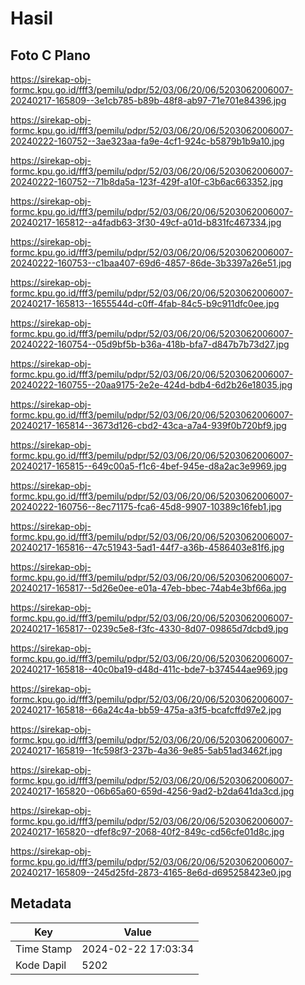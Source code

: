 # Hasil

## Foto C Plano

https://sirekap-obj-formc.kpu.go.id/fff3/pemilu/pdpr/52/03/06/20/06/5203062006007-20240217-165809--3e1cb785-b89b-48f8-ab97-71e701e84396.jpg

https://sirekap-obj-formc.kpu.go.id/fff3/pemilu/pdpr/52/03/06/20/06/5203062006007-20240222-160752--3ae323aa-fa9e-4cf1-924c-b5879b1b9a10.jpg

https://sirekap-obj-formc.kpu.go.id/fff3/pemilu/pdpr/52/03/06/20/06/5203062006007-20240222-160752--71b8da5a-123f-429f-a10f-c3b6ac663352.jpg

https://sirekap-obj-formc.kpu.go.id/fff3/pemilu/pdpr/52/03/06/20/06/5203062006007-20240217-165812--a4fadb63-3f30-49cf-a01d-b831fc467334.jpg

https://sirekap-obj-formc.kpu.go.id/fff3/pemilu/pdpr/52/03/06/20/06/5203062006007-20240222-160753--c1baa407-69d6-4857-86de-3b3397a26e51.jpg

https://sirekap-obj-formc.kpu.go.id/fff3/pemilu/pdpr/52/03/06/20/06/5203062006007-20240217-165813--1655544d-c0ff-4fab-84c5-b9c911dfc0ee.jpg

https://sirekap-obj-formc.kpu.go.id/fff3/pemilu/pdpr/52/03/06/20/06/5203062006007-20240222-160754--05d9bf5b-b36a-418b-bfa7-d847b7b73d27.jpg

https://sirekap-obj-formc.kpu.go.id/fff3/pemilu/pdpr/52/03/06/20/06/5203062006007-20240222-160755--20aa9175-2e2e-424d-bdb4-6d2b26e18035.jpg

https://sirekap-obj-formc.kpu.go.id/fff3/pemilu/pdpr/52/03/06/20/06/5203062006007-20240217-165814--3673d126-cbd2-43ca-a7a4-939f0b720bf9.jpg

https://sirekap-obj-formc.kpu.go.id/fff3/pemilu/pdpr/52/03/06/20/06/5203062006007-20240217-165815--649c00a5-f1c6-4bef-945e-d8a2ac3e9969.jpg

https://sirekap-obj-formc.kpu.go.id/fff3/pemilu/pdpr/52/03/06/20/06/5203062006007-20240222-160756--8ec71175-fca6-45d8-9907-10389c16feb1.jpg

https://sirekap-obj-formc.kpu.go.id/fff3/pemilu/pdpr/52/03/06/20/06/5203062006007-20240217-165816--47c51943-5ad1-44f7-a36b-4586403e81f6.jpg

https://sirekap-obj-formc.kpu.go.id/fff3/pemilu/pdpr/52/03/06/20/06/5203062006007-20240217-165817--5d26e0ee-e01a-47eb-bbec-74ab4e3bf66a.jpg

https://sirekap-obj-formc.kpu.go.id/fff3/pemilu/pdpr/52/03/06/20/06/5203062006007-20240217-165817--0239c5e8-f3fc-4330-8d07-09865d7dcbd9.jpg

https://sirekap-obj-formc.kpu.go.id/fff3/pemilu/pdpr/52/03/06/20/06/5203062006007-20240217-165818--40c0ba19-d48d-411c-bde7-b374544ae969.jpg

https://sirekap-obj-formc.kpu.go.id/fff3/pemilu/pdpr/52/03/06/20/06/5203062006007-20240217-165818--66a24c4a-bb59-475a-a3f5-bcafcffd97e2.jpg

https://sirekap-obj-formc.kpu.go.id/fff3/pemilu/pdpr/52/03/06/20/06/5203062006007-20240217-165819--1fc598f3-237b-4a36-9e85-5ab51ad3462f.jpg

https://sirekap-obj-formc.kpu.go.id/fff3/pemilu/pdpr/52/03/06/20/06/5203062006007-20240217-165820--06b65a60-659d-4256-9ad2-b2da641da3cd.jpg

https://sirekap-obj-formc.kpu.go.id/fff3/pemilu/pdpr/52/03/06/20/06/5203062006007-20240217-165820--dfef8c97-2068-40f2-849c-cd56cfe01d8c.jpg

https://sirekap-obj-formc.kpu.go.id/fff3/pemilu/pdpr/52/03/06/20/06/5203062006007-20240217-165809--245d25fd-2873-4165-8e6d-d695258423e0.jpg


## Metadata

| Key        | Value               |
| ---------- | ------------------- |
| Time Stamp | 2024-02-22 17:03:34 |
| Kode Dapil | 5202                |



